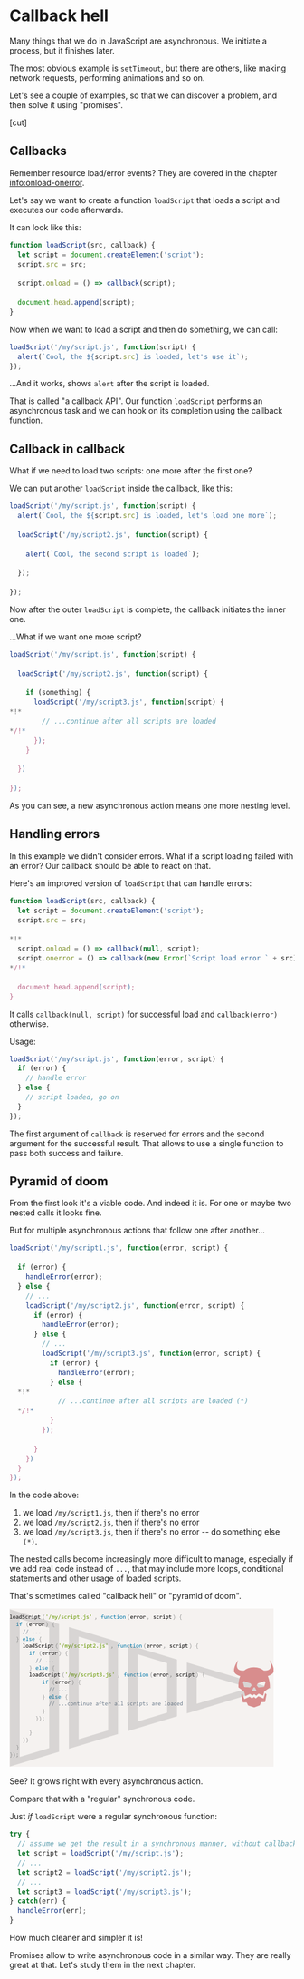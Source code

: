 
# Callback hell

Many things that we do in JavaScript are asynchronous. We initiate a process, but it finishes later.

The most obvious example is `setTimeout`, but there are others, like making network requests, performing animations and so on.

Let's see a couple of examples, so that we can discover a problem, and then solve it using "promises".

[cut]

## Callbacks

Remember resource load/error events? They are covered in the chapter <info:onload-onerror>.

Let's say we want to create a function `loadScript` that loads a script and executes our code afterwards.

It can look like this:

```js
function loadScript(src, callback) {
  let script = document.createElement('script');
  script.src = src;

  script.onload = () => callback(script);

  document.head.append(script);
}
```

Now when we want to load a script and then do something, we can call:

```js
loadScript('/my/script.js', function(script) {
  alert(`Cool, the ${script.src} is loaded, let's use it`);
});
```

...And it works, shows `alert` after the script is loaded.

That is called "a callback API". Our function `loadScript` performs an asynchronous task and we can hook on its completion using the callback function.

## Callback in callback

What if we need to load two scripts: one more after the first one?

We can put another `loadScript` inside the callback, like this:

```js
loadScript('/my/script.js', function(script) {
  alert(`Cool, the ${script.src} is loaded, let's load one more`);

  loadScript('/my/script2.js', function(script) {

    alert(`Cool, the second script is loaded`);

  });

});
```

Now after the outer `loadScript` is complete, the callback initiates the inner one.

...What if we want one more script?

```js
loadScript('/my/script.js', function(script) {

  loadScript('/my/script2.js', function(script) {

    if (something) {
      loadScript('/my/script3.js', function(script) {
*!*
        // ...continue after all scripts are loaded
*/!*
      });
    }

  })

});
```

As you can see, a new asynchronous action means one more nesting level.

## Handling errors

In this example we didn't consider errors. What if a script loading failed with an error? Our callback should be able to react on that.

Here's an improved version of `loadScript` that can handle errors:

```js run
function loadScript(src, callback) {
  let script = document.createElement('script');
  script.src = src;

*!*
  script.onload = () => callback(null, script);
  script.onerror = () => callback(new Error(`Script load error ` + src));
*/!*

  document.head.append(script);
}
```

It calls `callback(null, script)` for successful load and `callback(error)` otherwise.

Usage:
```js
loadScript('/my/script.js', function(error, script) {
  if (error) {
    // handle error
  } else {
    // script loaded, go on
  }
});
```

The first argument of `callback` is reserved for errors and the second argument for the successful result. That allows to use a single function to pass both success and failure.

## Pyramid of doom

From the first look it's a viable code. And indeed it is. For one or maybe two nested calls it looks fine.

But for multiple asynchronous actions that follow one after another...

```js
loadScript('/my/script1.js', function(error, script) {

  if (error) {
    handleError(error);
  } else {
    // ...
    loadScript('/my/script2.js', function(error, script) {
      if (error) {
        handleError(error);
      } else {
        // ...
        loadScript('/my/script3.js', function(error, script) {
          if (error) {
            handleError(error);
          } else {
  *!*
            // ...continue after all scripts are loaded (*)
  */!*
          }
        });

      }
    })
  }
});
```

In the code above:
1. we load `/my/script1.js`, then if there's no error
2. we load `/my/script2.js`, then if there's no error
3. we load `/my/script3.js`, then if there's no error -- do something else `(*)`.

The nested calls become increasingly more difficult to manage, especially if we add real code instead of `...`, that may include more loops, conditional statements and other usage of loaded scripts.

That's sometimes called "callback hell" or "pyramid of doom".

![](callback-hell.png)

See? It grows right with every asynchronous action.

Compare that with a "regular" synchronous code.

Just *if* `loadScript` were a regular synchronous function:

```js
try {
  // assume we get the result in a synchronous manner, without callbacks
  let script = loadScript('/my/script.js');
  // ...
  let script2 = loadScript('/my/script2.js');
  // ...
  let script3 = loadScript('/my/script3.js');
} catch(err) {
  handleError(err);
}
```

How much cleaner and simpler it is!

Promises allow to write asynchronous code in a similar way. They are really great at that. Let's study them in the next chapter.
